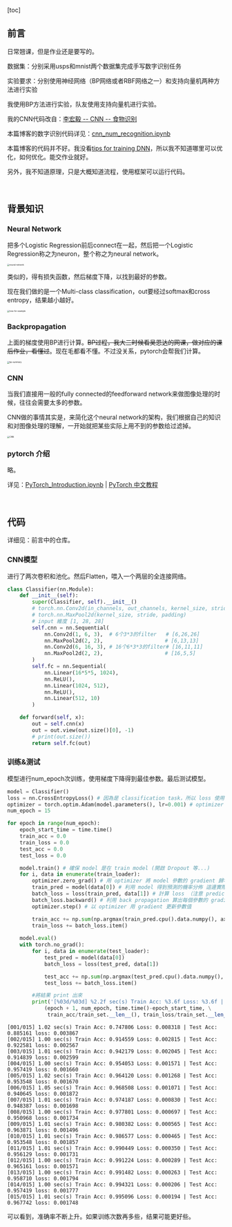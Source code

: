 [toc]

## 前言

日常翘课，但是作业还是要写的。

数据集：分别采用usps和mnist两个数据集完成手写数字识别任务

实验要求：分别使用神经网络（BP网络或者RBF网络之一）和支持向量机两种方法进行实验

我使用BP方法进行实验，队友使用支持向量机进行实验。

我的CNN代码改自：[李宏毅 -- CNN -- 食物识别](https://colab.research.google.com/drive/16a3G7Hh8Pv1X1PhZAUBEnZEkXThzDeHJ#scrollTo=9sVrKci4PUFW)

本篇博客的数字识别代码详见：[cnn_num_recognition.ipynb](../code/cnn_num_recognition.ipynb)

本篇博客的代码并不好。我没看[tips for training DNN](https://www.bilibili.com/video/BV1JE411g7XF?p=14)，所以我不知道哪里可以优化，如何优化。能交作业就好。

另外，我不知道原理，只是大概知道流程，使用框架可以运行代码。

<br>

## 背景知识

### Neural Network

把多个Logistic Regression前后connect在一起，然后把一个Logistic Regression称之为neuron，整个称之为neural network。

<img src="./简陋的CNN实现手写数字识别.assets/neural-network.png" alt="neural-network" style="zoom: 33%;" /> 

类似的，得有损失函数，然后梯度下降，以找到最好的参数。

现在我们做的是一个Multi-class classification，out要经过softmax和cross entropy，结果越小越好。

<img src="./简陋的CNN实现手写数字识别.assets/loss-for-example.png" alt="loss-for-example" style="zoom:33%;" /> 

<br>

### Backpropagation

上面的梯度使用BP进行计算。~~BP过程，我大三时候看吴恩达的网课，做对应的课后作业，看懂过~~。现在毛都看不懂。不过没关系，pytorch会帮我们计算。

<img src="./简陋的CNN实现手写数字识别.assets/bp-summary.png" alt="bp-summary" style="zoom:33%;" /> 

<br>

### CNN

当我们直接用一般的fully connected的feedforward network来做图像处理的时候，往往会需要太多的参数。

CNN做的事情其实是，来简化这个neural network的架构，我们根据自己的知识和对图像处理的理解，一开始就把某些实际上用不到的参数给过滤掉。

<img src="./简陋的CNN实现手写数字识别.assets/CNN.png" alt="CNN" style="zoom:33%;" /> 

<br>

### pytorch 介绍

略。

详见：[PyTorch_Introduction.ipynb](https://colab.research.google.com/drive/1Xed5YSpLsLfkn66OhhyNzr05VE89enng#scrollTo=RQIPkkKdMThD) | [PyTorch 中文教程](https://pytorch.apachecn.org/)

<br>

## 代码

详细见：前言中的仓库。

### CNN模型

进行了两次卷积和池化。然后Flatten，喂入一个两层的全连接网络。

```python
class Classifier(nn.Module):
    def __init__(self):
        super(Classifier, self).__init__()
        # torch.nn.Conv2d(in_channels, out_channels, kernel_size, stride, padding)
        # torch.nn.MaxPool2d(kernel_size, stride, padding)
        # input 維度 [1, 28, 28]
        self.cnn = nn.Sequential(
            nn.Conv2d(1, 6, 3),  # 6个3*3的filter   # [6,26,26]
            nn.MaxPool2d(2, 2),                    # [6,13,13]
            nn.Conv2d(6, 16, 3), # 16个6*3*3的filter# [16,11,11] 
            nn.MaxPool2d(2, 2),                    # [16,5,5]
        )
        self.fc = nn.Sequential(
            nn.Linear(16*5*5, 1024),
            nn.ReLU(),
            nn.Linear(1024, 512),
            nn.ReLU(),
            nn.Linear(512, 10)
        )

    def forward(self, x):
        out = self.cnn(x)
        out = out.view(out.size()[0], -1)
        # print(out.size())
        return self.fc(out)
```

### 训练&测试

模型进行num_epoch次训练，使用梯度下降得到最佳参数。最后测试模型。

```python
model = Classifier()
loss = nn.CrossEntropyLoss() # 因為是 classification task，所以 loss 使用 CrossEntropyLoss
optimizer = torch.optim.Adam(model.parameters(), lr=0.001) # optimizer 使用 Adam
num_epoch = 15

for epoch in range(num_epoch):
    epoch_start_time = time.time()
    train_acc = 0.0
    train_loss = 0.0
    test_acc = 0.0
    test_loss = 0.0

    model.train() # 確保 model 是在 train model (開啟 Dropout 等...)
    for i, data in enumerate(train_loader):
        optimizer.zero_grad() # 用 optimizer 將 model 參數的 gradient 歸零
        train_pred = model(data[0]) # 利用 model 得到預測的機率分佈 這邊實際上就是去呼叫 model 的 forward 函數
        batch_loss = loss(train_pred, data[1]) # 計算 loss （注意 prediction 跟 label 必須同時在 CPU 或是 GPU 上）
        batch_loss.backward() # 利用 back propagation 算出每個參數的 gradient
        optimizer.step() # 以 optimizer 用 gradient 更新參數值

        train_acc += np.sum(np.argmax(train_pred.cpu().data.numpy(), axis=1) == data[1].numpy())
        train_loss += batch_loss.item()
    
    model.eval()
    with torch.no_grad():
        for i, data in enumerate(test_loader):
            test_pred = model(data[0])
            batch_loss = loss(test_pred, data[1])

            test_acc += np.sum(np.argmax(test_pred.cpu().data.numpy(), axis=1) == data[1].numpy())
            test_loss += batch_loss.item()

        #將結果 print 出來
        print('[%03d/%03d] %2.2f sec(s) Train Acc: %3.6f Loss: %3.6f | Test Acc: %3.6f loss: %3.6f' % \
            (epoch + 1, num_epoch, time.time()-epoch_start_time, \
             train_acc/train_set.__len__(), train_loss/train_set.__len__(), test_acc/test_set.__len__(), test_loss/test_set.__len__()))
```

```shell
[001/015] 1.02 sec(s) Train Acc: 0.747806 Loss: 0.008318 | Test Acc: 0.885161 loss: 0.003867
[002/015] 1.00 sec(s) Train Acc: 0.914559 Loss: 0.002815 | Test Acc: 0.922581 loss: 0.002567
[003/015] 1.01 sec(s) Train Acc: 0.942179 Loss: 0.002045 | Test Acc: 0.914839 loss: 0.002599
[004/015] 1.00 sec(s) Train Acc: 0.954053 Loss: 0.001571 | Test Acc: 0.957419 loss: 0.001660
[005/015] 1.02 sec(s) Train Acc: 0.964120 Loss: 0.001268 | Test Acc: 0.953548 loss: 0.001670
[006/015] 1.05 sec(s) Train Acc: 0.968508 Loss: 0.001071 | Test Acc: 0.940645 loss: 0.001872
[007/015] 1.01 sec(s) Train Acc: 0.974187 Loss: 0.000830 | Test Acc: 0.948387 loss: 0.001698
[008/015] 1.00 sec(s) Train Acc: 0.977801 Loss: 0.000697 | Test Acc: 0.950968 loss: 0.001734
[009/015] 1.01 sec(s) Train Acc: 0.980382 Loss: 0.000565 | Test Acc: 0.963871 loss: 0.001496
[010/015] 1.01 sec(s) Train Acc: 0.986577 Loss: 0.000465 | Test Acc: 0.953548 loss: 0.001857
[011/015] 1.01 sec(s) Train Acc: 0.990449 Loss: 0.000350 | Test Acc: 0.956129 loss: 0.001731
[012/015] 1.00 sec(s) Train Acc: 0.991224 Loss: 0.000289 | Test Acc: 0.965161 loss: 0.001571
[013/015] 1.00 sec(s) Train Acc: 0.991482 Loss: 0.000263 | Test Acc: 0.958710 loss: 0.001794
[014/015] 1.00 sec(s) Train Acc: 0.994321 Loss: 0.000206 | Test Acc: 0.957419 loss: 0.001777
[015/015] 1.01 sec(s) Train Acc: 0.995096 Loss: 0.000194 | Test Acc: 0.967742 loss: 0.001748
```

可以看到，准确率不断上升。如果训练次数再多些，结果可能更好些。

